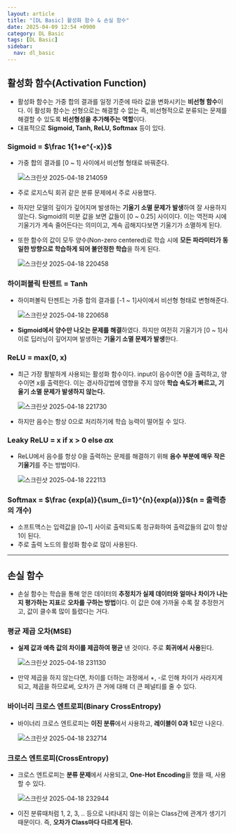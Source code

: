 ```yaml
---
layout: article
title: "[DL Basic] 활성화 함수 & 손실 함수"
date: 2025-04-09 12:54 +0900
category: DL Basic
tags: [DL Basic]
sidebar:
  nav: dl_basic
---
```

## 활성화 함수(Activation Function)

- 활성화 함수는 가중 합의 결과를 일정 기준에 따라 값을 변화시키는 **비선형 함수**이다. 이 활성화 함수는 선형으로는 해결할 수 없는 즉, 비선형적으로 분류되는 문제를 해결할 수 있도록 **비선형성을 추가해주는 역할**이다.
- 대표적으로 **Sigmoid, Tanh, ReLU, Softmax** 등이 있다.

### Sigmoid = $\frac 1{1+e^{-x}}$

- 가중 합의 결과를 [0 ~ 1] 사이에서 비선형 형태로 바꿔준다.
    
    ![스크린샷 2025-04-18 214059](https://github.com/user-attachments/assets/a7cfe82b-6afd-4961-8a1c-05896181e7fa)

- 주로 로지스틱 회귀 같은 분류 문제에서 주로 사용했다.
- 하지만 모델의 깊이가 깊어지며 발생하는 **기울기 소멸 문제가 발생**하여 잘 사용하지 않는다. Sigmoid의 미분 값을 보면 값들이 [0 ~ 0.25] 사이이다. 이는 역전파 시에 기울기가 계속 줄어든다는 의미이고, 계속 곱해지다보면 기울기가 소멸하게 된다.
- 또한 함수의 값이 모두 양수(Non-zero centered)로 학습 시에 **모든 파라미터가 동일한 방향으로 학습하게 되어 불안정한 학습**을 하게 된다.
    
    ![스크린샷 2025-04-18 220458](https://github.com/user-attachments/assets/b6e73b42-faa5-4690-a368-1de021bf6c6b)


### **하이퍼볼릭 탄젠트 = Tanh**

- 하이퍼볼릭 탄젠트는 가중 합의 결과를 [-1 ~ 1]사이에서 비선형 형태로 변형해준다.
    
    ![스크린샷 2025-04-18 220658](https://github.com/user-attachments/assets/0e030d08-396e-42cc-a833-97f7cf151fa7)

- **Sigmoid에서 양수만 나오는 문제를 해결**하였다. 하지만 여전히 기울기가 [0 ~ 1]사이로 딥러닝이 깊어지며 발생하는 **기울기 소멸 문제가 발생**한다.

### **ReLU = max(0, x)**

- 최근 가장 활발하게 사용되는 활성화 함수이다. input이 음수이면 0을 출력하고, 양수이면 x를 출력한다. 이는 경사하강법에 영향을 주지 않아 **학습 속도가 빠르고, 기울기 소멸 문제가 발생하지 않는다.**
    
    ![스크린샷 2025-04-18 221730](https://github.com/user-attachments/assets/b9c39a4b-fe2d-4c0e-b9de-0647604e86ef)

- 하지만 음수는 항상 0으로 처리하기에 학습 능력이 떨어질 수 있다.

### **Leaky ReLU = x if x > 0 else $\alpha$x**

- ReLU에서 음수를 항상 0을 출력하는 문제를 해결하기 위해 **음수 부분에 매우 작은 기울기**를 주는 방법이다.
    
    ![스크린샷 2025-04-18 222113](https://github.com/user-attachments/assets/8dfd6c50-8918-4782-9538-85a0644f81a0)


### Softmax = $\frac {exp(a)}{\sum_{i=1}^{n}{exp(a)}}$(n = 출력층의 개수)

- 소프트맥스는 입력값을 [0~1] 사이로 출력되도록 정규화하여 출력값들의 값이 항상 1이 된다.
- 주로 출력 노드의 활성화 함수로 많이 사용된다.

---

## 손실 함수

- 손실 함수는 학습을 통해 얻은 데이터의 **추정치가 실제 데이터와 얼마나 차이가 나는지 평가하는 지표**로 **오차를 구하는 방법**이다. 이 값은 0에 가까울 수록 잘 추정한거고, 값이 클수록 많이 틀렸다는 거다.

### 평균 제곱 오차(MSE)

- **실제 값과 예측 값의 차이를 제곱하여 평균** 낸 것이다. 주로 **회귀에서 사용**된다.
    
    ![스크린샷 2025-04-18 231130](https://github.com/user-attachments/assets/f46aa4f8-a7ae-4593-9dc1-4df913927d56)

- 만약 제곱을 하지 않는다면, 차이를 더하는 과정에서 +, -로 인해 차이가 사라지게 되고, 제곱을 하므로써, 오차가 큰 거에 대해 더 큰 페널티를 줄 수 있다.

### 바이너리 크로스 엔트로피(Binary CrossEntropy)

- 바이너리 크로스 엔트로피는 **이진 분류**에서 사용하고, **레이블이 0과 1**로만 나온다.
    
    ![스크린샷 2025-04-18 232714](https://github.com/user-attachments/assets/05607a04-d054-40a2-b8c5-39b235aa7043)


### 크로스 엔트로피(CrossEntropy)

- 크로스 엔트로피는 **분류 문제**에서 사용되고, **One-Hot Encoding**을 했을 때, 사용할 수 있다.
    
    ![스크린샷 2025-04-18 232944](https://github.com/user-attachments/assets/fa6fbca8-27ed-458e-a5f9-83d11ca3ab80)

- 이진 분류때처럼 1, 2, 3, .. 등으로 나타내지 않는 이유는 Class간에 관계가 생기기 때문이다. 즉, **오차가 Class마다 다르게 된다.**
